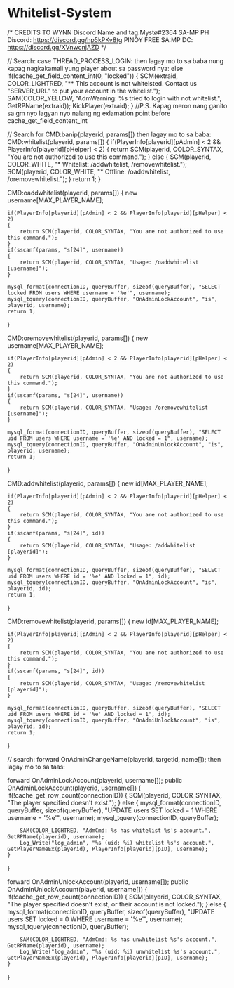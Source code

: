 # Whitelist-System


/* 
				CREDITS TO WYNN
				Discord Name and tag:Mystø#2364
				SA-MP PH Discord: https://discord.gg/hp5kPKv8tg
				PINOY FREE SA:MP DC:  https://discord.gg/XVnwcnjAZD
*/


// Search: case THREAD_PROCESS_LOGIN: then lagay mo to sa baba nung kapag nagkakamali yung player about sa password nya:
else if(!cache_get_field_content_int(0, "locked"))
         	{
          		SCM(extraid, COLOR_LIGHTRED, "** This account is not whitelsted. Contact us "SERVER_URL" to put your account in the whitelist.");
            	SAM(COLOR_YELLOW, "AdmWarning: %s tried to login with not whitelist.", GetRPName(extraid));
             	KickPlayer(extraid);
            }
//P.S. Kapag meron nang ganito sa gm nyo lagyan nyo nalang ng exlamation point before cache_get_field_content_int

// Search for CMD:banip(playerid, params[]) then lagay mo to sa baba:
CMD:whitelist(playerid, params[])
{
	if(PlayerInfo[playerid][pAdmin] < 2 && PlayerInfo[playerid][pHelper] < 2)
	{
        return SCM(playerid, COLOR_SYNTAX, "You are not authorized to use this command.");
	}
	else
	{
 		SCM(playerid, COLOR_WHITE, "* Whitelist: /addwhitelist, /removewhitelist.");
 		SCM(playerid, COLOR_WHITE, "* Offline: /oaddwhitelist, /oremovewhitelist.");
	}
	return 1;
}

CMD:oaddwhitelist(playerid, params[])
{
	new username[MAX_PLAYER_NAME];

	if(PlayerInfo[playerid][pAdmin] < 2 && PlayerInfo[playerid][pHelper] < 2)
	{
	    return SCM(playerid, COLOR_SYNTAX, "You are not authorized to use this command.");
	}
	if(sscanf(params, "s[24]", username))
	{
	    return SCM(playerid, COLOR_SYNTAX, "Usage: /oaddwhitelist [username]");
	}

	mysql_format(connectionID, queryBuffer, sizeof(queryBuffer), "SELECT locked FROM users WHERE username = '%e'", username);
	mysql_tquery(connectionID, queryBuffer, "OnAdminLockAccount", "is", playerid, username);
	return 1;
}

CMD:oremovewhitelist(playerid, params[])
{
	new username[MAX_PLAYER_NAME];

	if(PlayerInfo[playerid][pAdmin] < 2 && PlayerInfo[playerid][pHelper] < 2)
	{
	    return SCM(playerid, COLOR_SYNTAX, "You are not authorized to use this command.");
	}
	if(sscanf(params, "s[24]", username))
	{
	    return SCM(playerid, COLOR_SYNTAX, "Usage: /oremovewhitelist [username]");
	}

	mysql_format(connectionID, queryBuffer, sizeof(queryBuffer), "SELECT uid FROM users WHERE username = '%e' AND locked = 1", username);
	mysql_tquery(connectionID, queryBuffer, "OnAdminUnlockAccount", "is", playerid, username);
	return 1;
}

CMD:addwhitelist(playerid, params[])
{
	new id[MAX_PLAYER_NAME];

	if(PlayerInfo[playerid][pAdmin] < 2 && PlayerInfo[playerid][pHelper] < 2)
	{
	    return SCM(playerid, COLOR_SYNTAX, "You are not authorized to use this command.");
	}
	if(sscanf(params, "s[24]", id))
	{
	    return SCM(playerid, COLOR_SYNTAX, "Usage: /addwhitelist [playerid]");
	}

	mysql_format(connectionID, queryBuffer, sizeof(queryBuffer), "SELECT uid FROM users WHERE id = '%e' AND locked = 1", id);
	mysql_tquery(connectionID, queryBuffer, "OnAdminLockAccount", "is", playerid, id);
	return 1;
}

CMD:removewhitelist(playerid, params[])
{
	new id[MAX_PLAYER_NAME];

	if(PlayerInfo[playerid][pAdmin] < 2 && PlayerInfo[playerid][pHelper] < 2)
	{
	    return SCM(playerid, COLOR_SYNTAX, "You are not authorized to use this command.");
	}
	if(sscanf(params, "s[24]", id))
	{
	    return SCM(playerid, COLOR_SYNTAX, "Usage: /removewhitelist [playerid]");
	}

	mysql_format(connectionID, queryBuffer, sizeof(queryBuffer), "SELECT uid FROM users WHERE id = '%e' AND locked = 1", id);
	mysql_tquery(connectionID, queryBuffer, "OnAdmiUnlockAccount", "is", playerid, id);
	return 1;
}

// search: forward OnAdminChangeName(playerid, targetid, name[]); then lagay mo to sa taas:

forward OnAdminLockAccount(playerid, username[]);
public OnAdminLockAccount(playerid, username[])
{
    if(!cache_get_row_count(connectionID))
	{
	    SCM(playerid, COLOR_SYNTAX, "The player specified doesn't exist.");
	}
	else
	{
	    mysql_format(connectionID, queryBuffer, sizeof(queryBuffer), "UPDATE users SET locked = 1 WHERE username = '%e'", username);
	    mysql_tquery(connectionID, queryBuffer);

	    SAM(COLOR_LIGHTRED, "AdmCmd: %s has whitelist %s's account.", GetRPName(playerid), username);
	    Log_Write("log_admin", "%s (uid: %i) whitelist %s's account.", GetPlayerNameEx(playerid), PlayerInfo[playerid][pID], username);
	}
}

forward OnAdminUnlockAccount(playerid, username[]);
public OnAdminUnlockAccount(playerid, username[])
{
    if(!cache_get_row_count(connectionID))
	{
	    SCM(playerid, COLOR_SYNTAX, "The player specified doesn't exist, or their account is not locked.");
	}
	else
	{
	    mysql_format(connectionID, queryBuffer, sizeof(queryBuffer), "UPDATE users SET locked = 0 WHERE username = '%e'", username);
	    mysql_tquery(connectionID, queryBuffer);

	    SAM(COLOR_LIGHTRED, "AdmCmd: %s has unwhitelist %s's account.", GetRPName(playerid), username);
	    Log_Write("log_admin", "%s (uid: %i) unwhitelist %s's account.", GetPlayerNameEx(playerid), PlayerInfo[playerid][pID], username);
	}
}
